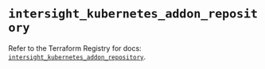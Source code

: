 # `intersight_kubernetes_addon_repository`

Refer to the Terraform Registry for docs: [`intersight_kubernetes_addon_repository`](https://registry.terraform.io/providers/ciscodevnet/intersight/1.0.71/docs/resources/kubernetes_addon_repository).
